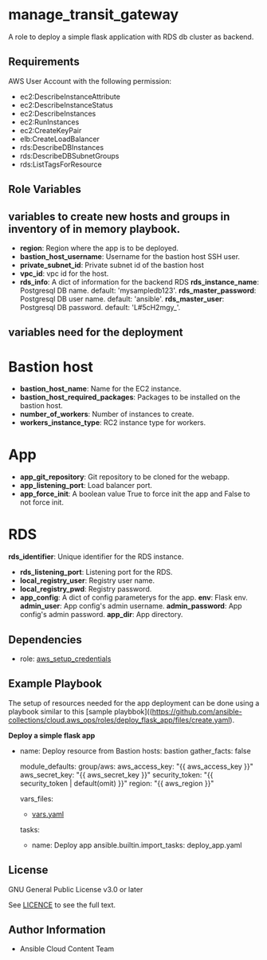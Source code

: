 manage_transit_gateway
==================

A role to deploy a simple flask application with RDS db cluster as backend.

Requirements
------------

AWS User Account with the following permission:

* ec2:DescribeInstanceAttribute
* ec2:DescribeInstanceStatus
* ec2:DescribeInstances
* ec2:RunInstances
* ec2:CreateKeyPair
* elb:CreateLoadBalancer
* rds:DescribeDBInstances
* rds:DescribeDBSubnetGroups
* rds:ListTagsForResource

Role Variables
--------------

## variables to create new hosts and groups in inventory of in memory playbook.

* **region**: Region where the app is to be deployed.
* **bastion_host_username**: Username for the bastion host SSH user.
* **private_subnet_id**: Private subnet id of the bastion host
* **vpc_id**: vpc id for the host.
* **rds_info**: A dict of information for the backend RDS
    **rds_instance_name**: Postgresql DB name. default: 'mysampledb123'.
    **rds_master_password**: Postgresql DB user name. default: 'ansible'.
    **rds_master_user**: Postgresql DB password. default: 'L#5cH2mgy_'.

## variables need for the deployment

# Bastion host
* **bastion_host_name**: Name for the EC2 instance.
* **bastion_host_required_packages**: Packages to be installed on the bastion host.
* **number_of_workers**: Number of instances to create.
* **workers_instance_type**: RC2 instance type for workers.

# App
* **app_git_repository**: Git repository to be cloned for the webapp.
* **app_listening_port**: Load balancer port.
* **app_force_init**: A boolean value True to force init the app and False to not force init.

# RDS
**rds_identifier**: Unique identifier for the RDS instance.
* **rds_listening_port**: Listening port for the RDS.
* **local_registry_user**: Registry user name.
* **local_registry_pwd**: Registry password.
* **app_config**: A dict of config parameterys for the app.
    **env**: Flask env.
    **admin_user**: App config's admin username.
    **admin_password**: App config's admin password.
    **app_dir**: App directory.

Dependencies
------------

- role: [aws_setup_credentials](../aws_setup_credentials/README.md)

Example Playbook
----------------

The setup of resources needed for the app deployment can be done using a playbook similar to this [sample playbbok]((https://github.com/ansible-collections/cloud.aws_ops/roles/deploy_flask_app/files/create.yaml).

**Deploy a simple flask app**

- name: Deploy resource from Bastion
  hosts: bastion
  gather_facts: false

  module_defaults:
    group/aws:
      aws_access_key: "{{ aws_access_key }}"
      aws_secret_key: "{{ aws_secret_key }}"
      security_token: "{{ security_token | default(omit) }}"
      region: "{{ aws_region }}"

  vars_files:
    - [vars.yaml](https://github.com/ansible-collections/cloud.aws_ops/roles/deploy_flask_app/files/vars/main.yaml)

  tasks:
    - name: Deploy app
      ansible.builtin.import_tasks: deploy_app.yaml

License
-------

GNU General Public License v3.0 or later

See [LICENCE](https://github.com/ansible-collections/cloud.aws_ops/blob/main/LICENSE) to see the full text.

Author Information
------------------

- Ansible Cloud Content Team
